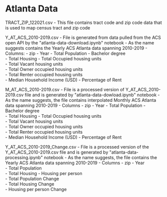 # Atlanta Data

TRACT_ZIP_122021.csv
    - This file contains tract code and zip code data that is used to map census tract and zip code

Y_AT_ACS_2010-2019.csv
    - File is generated from data pulled from the ACS open API by the "atlanta-data-download.ipynb" notebook
    - As the name suggests contains the Yearly ACS Atlanta data spanning 2010-2019
    - Columns:
        - zip
        - Year
        - Total Population
        - Bachelor degree	
        - Total Housing	
        - Total Occupied housing units	
        - Total Vacant housing units	
        - Total Owner occupied housing units	
        - Total Renter occupied housing units	
        - Median Household Income (USD)	
        - Percentage of Rent

M_AT_ACS_2010-2019.csv
    - File is a processed version of Y_AT_ACS_2010-2019.csv file and is generated by "atlanta-data-dowload.ipynb" notebook
    - As the name suggests, the file contains interpolated Monthly ACS Atlanta data spanning 2010-2019
    - Columns
        - zip
        - Year
        - Total Population
        - Bachelor degree	
        - Total Housing	
        - Total Occupied housing units	
        - Total Vacant housing units	
        - Total Owner occupied housing units	
        - Total Renter occupied housing units	
        - Median Household Income (USD)	
        - Percentage of Rent

Y_AT_ACS_2010-2019_Change.csv
    - File is a processed version of the Y_AT_ACS_2010-2019.csv file and is generated by "atlanta-data-processing.ipynb" notebook
    - As the name suggests, the file contains the Yearly ACS Atlanta data spanning 2010-2019
    - Columns
        - zip
        - Year	
        - Total Population	
        - Total Housing	
        - Housing per person	
        - Total Population Change	
        - Total Housing Change	
        - Housing per person Change




